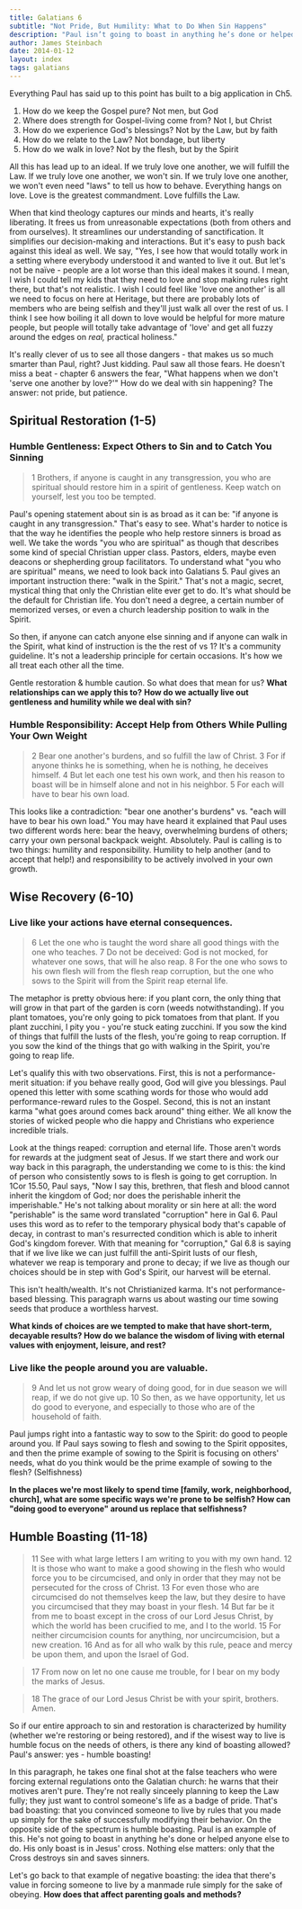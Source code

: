 ```yaml
---
title: Galatians 6
subtitle: "Not Pride, But Humility: What to Do When Sin Happens"
description: "Paul isn’t going to boast in anything he’s done or helped anyone else to do. His only boast is in Jesus’ cross. Nothing else matters: only that the Cross destroys sin and saves sinners."
author: James Steinbach
date: 2014-01-12
layout: index
tags: galatians
---
```


Everything Paul has said up to this point has built to a big application in Ch5.

1. How do we keep the Gospel pure? Not men, but God
2. Where does strength for Gospel-living come from? Not I, but Christ
3. How do we experience God's blessings? Not by the Law, but by faith
4. How do we relate to the Law? Not bondage, but liberty
5. How do we walk in love? Not by the flesh, but by the Spirit

All this has lead up to an ideal. If we truly love one another, we will fulfill the Law. If we truly love one another, we won't sin. If we truly love one another, we won't even need "laws" to tell us how to behave. Everything hangs on love. Love is the greatest commandment. Love fulfills the Law.

When that kind theology captures our minds and hearts, it's really liberating. It frees us from unreasonable expectations (both from others and from ourselves). It streamlines our understanding of sanctification. It simplifies our decision-making and interactions. But it's easy to push back against this ideal as well. We say, "Yes, I see how that would totally work in a setting where everybody understood it and wanted to live it out. But let's not be naïve - people are a lot worse than this ideal makes it sound. I mean, I wish I could tell my kids that they need to love and stop making rules right there, but that's not realistic. I wish I could feel like 'love one another' is all we need to focus on here at Heritage, but there are probably lots of members who are being selfish and they'll just walk all over the rest of us. I think I see how boiling it all down to love would be helpful for more mature people, but people will totally take advantage of 'love' and get all fuzzy around the edges on *real,* practical holiness."

It's really clever of us to see all those dangers - that makes us so much smarter than Paul, right? Just kidding. Paul saw all those fears. He doesn't miss a beat - chapter 6 answers the fear, "What happens when we don't 'serve one another by love?'" How do we deal with sin happening? The answer: not pride, but patience.

## Spiritual Restoration (1-5)

### Humble Gentleness: Expect Others to Sin and to Catch You Sinning

>1 Brothers, if anyone is caught in any transgression, you who are spiritual should restore him in a spirit of gentleness. Keep watch on yourself, lest you too be tempted.

Paul's opening statement about sin is as broad as it can be: "if anyone is caught in any transgression." That's easy to see. What's harder to notice is that the way he identifies the people who help restore sinners is broad as well. We take the words "you who are spiritual" as though that describes some kind of special Christian upper class. Pastors, elders, maybe even deacons or shepherding group facilitators. To understand what "you who are spiritual" means, we need to look back into Galatians 5. Paul gives an important instruction there: "walk in the Spirit." That's not a magic, secret, mystical thing that only the Christian elite ever get to do. It's what should be the default for Christian life. You don't need a degree, a certain number of memorized verses, or even a church leadership position to walk in the Spirit.

So then, if anyone can catch anyone else sinning and if anyone can walk in the Spirit, what kind of instruction is the the rest of vs 1? It's a community guideline. It's not a leadership principle for certain occasions. It's how we all treat each other all the time.

Gentle restoration & humble caution. So what does that mean for us? **What relationships can we apply this to?** **How do we actually live out gentleness and humility while we deal with sin?**

### Humble Responsibility: Accept Help from Others While Pulling Your Own Weight

> 2 Bear one another's burdens, and so fulfill the law of Christ. 3 For if anyone thinks he is something, when he is nothing, he deceives himself. 4 But let each one test his own work, and then his reason to boast will be in himself alone and not in his neighbor. 5 For each will have to bear his own load.

This looks like a contradiction: "bear one another's burdens" vs. "each will have to bear his own load." You may have heard it explained that Paul uses two different words here: bear the heavy, overwhelming burdens of others; carry your own personal backpack weight. Absolutely. Paul is calling is to two things: humility and responsibility. Humility to help another (and to accept that help!) and responsibility to be actively involved in your own growth.

## Wise Recovery (6-10)

### Live like your actions have eternal consequences.

>6 Let the one who is taught the word share all good things with the one who teaches. 7 Do not be deceived: God is not mocked, for whatever one sows, that will he also reap. 8 For the one who sows to his own flesh will from the flesh reap corruption, but the one who sows to the Spirit will from the Spirit reap eternal life.

The metaphor is pretty obvious here: if you plant corn, the only thing that will grow in that part of the garden is corn (weeds notwithstanding). If you plant tomatoes, you're only going to pick tomatoes from that plant. If you plant zucchini, I pity you - you're stuck eating zucchini. If you sow the kind of things that fulfill the lusts of the flesh, you're going to reap corruption. If you sow the kind of the things that go with walking in the Spirit, you're going to reap life.

Let's qualify this with two observations. First, this is not a performance-merit situation: if you behave really good, God will give you blessings. Paul opened this letter with some scathing words for those who would add performance-reward rules to the Gospel. Second, this is not an instant karma "what goes around comes back around" thing either. We all know the stories of wicked people who die happy and Christians who experience incredible trials.

Look at the things reaped: corruption and eternal life. Those aren't words for rewards at the judgment seat of Jesus. If we start there and work our way back in this paragraph, the understanding we come to is this: the kind of person who consistently sows to is flesh is going to get corruption. In 1Cor 15.50, Paul says, "Now I say this, brethren, that flesh and blood cannot inherit the kingdom of God; nor does the perishable inherit the imperishable." He's not talking about morality or sin here at all: the word "perishable" is the same word translated "corruption" here in Gal 6. Paul uses this word as to refer to the temporary physical body that's capable of decay, in contrast to man's resurrected condition which is able to inherit God's kingdom forever. With that meaning for "corruption," Gal 6.8 is saying that if we live like we can just fulfill the anti-Spirit lusts of our flesh, whatever we reap is temporary and prone to decay; if we live as though our choices should be in step with God's Spirit, our harvest will be eternal.

This isn't health/wealth. It's not Christianized karma. It's not performance-based blessing. This paragraph warns us about wasting our time sowing seeds that produce a worthless harvest.

**What kinds of choices are we tempted to make that have short-term, decayable results? How do we balance the wisdom of living with eternal values with enjoyment, leisure, and rest?**

### Live like the people around you are valuable.

>9 And let us not grow weary of doing good, for in due season we will reap, if we do not give up. 10 So then, as we have opportunity, let us do good to everyone, and especially to those who are of the household of faith.

Paul jumps right into a fantastic way to sow to the Spirit: do good to people around you. If Paul says sowing to flesh and sowing to the Spirit opposites, and then the prime example of sowing to the Spirit is focusing on others' needs, what do you think would be the prime example of sowing to the flesh? (Selfishness)

**In the places we're most likely to spend time [family, work, neighborhood, church], what are some specific ways we're prone to be selfish? How can "doing good to everyone" around us replace that selfishness?**

## Humble Boasting (11-18)

>11 See with what large letters I am writing to you with my own hand. 12 It is those who want to make a good showing in the flesh who would force you to be circumcised, and only in order that they may not be persecuted for the cross of Christ. 13 For even those who are circumcised do not themselves keep the law, but they desire to have you circumcised that they may boast in your flesh. 14 But far be it from me to boast except in the cross of our Lord Jesus Christ, by which the world has been crucified to me, and I to the world. 15 For neither circumcision counts for anything, nor uncircumcision, but a new creation. 16 And as for all who walk by this rule, peace and mercy be upon them, and upon the Israel of God.

>17 From now on let no one cause me trouble, for I bear on my body the marks of Jesus.

>18 The grace of our Lord Jesus Christ be with your spirit, brothers. Amen.

So if our entire approach to sin and restoration is characterized by humility (whether we're restoring or being restored), and if the wisest way to live is humble focus on the needs of others, is there any kind of boasting allowed? Paul's answer: yes - humble boasting!

In this paragraph, he takes one final shot at the false teachers who were forcing external regulations onto the Galatian church: he warns that their motives aren't pure. They're not really sinceely planning to keep the Law fully; they just want to control someone's life as a badge of pride. That's bad boasting: that you convinced someone to live by rules that you made up simply for the sake of successfully modifying their behavior. On the opposite side of the spectrum is humble boasting. Paul is an example of this. He's not going to boast in anything he's done or helped anyone else to do. His only boast is in Jesus' cross. Nothing else matters: only that the Cross destroys sin and saves sinners.

Let's go back to that example of negative boasting: the idea that there's value in forcing someone to live by a manmade rule simply for the sake of obeying. **How does that affect parenting goals and methods?**
